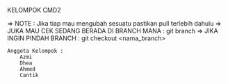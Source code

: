 KELOMPOK CMD2

=> NOTE : Jika tiap mau mengubah sesuatu pastikan pull terlebih dahulu
=> JUKA MAU CEK SEDANG BERADA DI BRANCH MANA : git branch
=> JIKA INGIN PINDAH BRANCH : git checkout <nama_branch>

    Anggota Kelompok :
        Azmi
        Dhea
        Ahmed
        Cantik